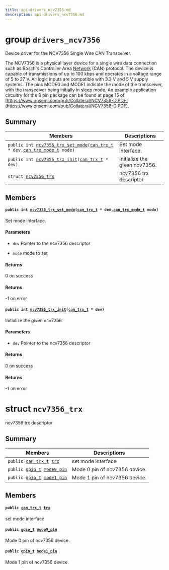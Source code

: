 ```yaml
---
title: api-drivers_ncv7356.md
description: api-drivers_ncv7356.md
---
```

# group `drivers_ncv7356` 

Device driver for the NCV7356 Single Wire CAN Transceiver.

The NCV7356 is a physical layer device for a single wire data connection such as Bosch's Controller Area [Network](./doc/starlight-docs/src/content/docs/apidoc/api-pkg_paho_mqtt.md#structNetwork) (CAN) protocol. The device is capable of transmissions of up to 100 kbps and operates in a voltage range of 5 to 27 V. All logic inputs are compatible with 3.3 V and 5 V supply systems. The pins MODE0 and MODE1 indicate the mode of the transceiver, with the transceiver being initially in sleep mode. An example application circuitry for the 8 pin package can be found at page 15 of [https://www.onsemi.com/pub/Collateral/NCV7356-D.PDF](https://www.onsemi.com/pub/Collateral/NCV7356-D.PDF).

## Summary

 Members                        | Descriptions                                
--------------------------------|---------------------------------------------
`public int `[`ncv7356_trx_set_mode`](#group__drivers__ncv7356_1ga19de02ef380c65f681f98a445d4e1df4)`(`[`can_trx_t`](./doc/starlight-docs/src/content/docs/apidoc/api-undefined.md#group__drivers__can__trx_1gab557f49a8a0d48ad84459cd0565fefee)` * dev,`[`can_trx_mode_t`](./doc/starlight-docs/src/content/docs/apidoc/api-undefined.md#group__drivers__can__trx_1ga5cb1cf6e503df156a726a4ff71e7ca40)` mode)`            | Set mode interface.
`public int `[`ncv7356_trx_init`](#group__drivers__ncv7356_1ga84281887defe8be2dc1e7683814e016c)`(`[`can_trx_t`](./doc/starlight-docs/src/content/docs/apidoc/api-undefined.md#group__drivers__can__trx_1gab557f49a8a0d48ad84459cd0565fefee)` * dev)`            | Initialize the given ncv7356.
`struct `[`ncv7356_trx`](#structncv7356__trx) | ncv7356 trx descriptor

## Members

#### `public int `[`ncv7356_trx_set_mode`](#group__drivers__ncv7356_1ga19de02ef380c65f681f98a445d4e1df4)`(`[`can_trx_t`](./doc/starlight-docs/src/content/docs/apidoc/api-undefined.md#group__drivers__can__trx_1gab557f49a8a0d48ad84459cd0565fefee)` * dev,`[`can_trx_mode_t`](./doc/starlight-docs/src/content/docs/apidoc/api-undefined.md#group__drivers__can__trx_1ga5cb1cf6e503df156a726a4ff71e7ca40)` mode)` 

Set mode interface.

#### Parameters
* `dev` Pointer to the ncv7356 descriptor 

* `mode` mode to set

#### Returns
0 on success 

#### Returns
-1 on error

#### `public int `[`ncv7356_trx_init`](#group__drivers__ncv7356_1ga84281887defe8be2dc1e7683814e016c)`(`[`can_trx_t`](./doc/starlight-docs/src/content/docs/apidoc/api-undefined.md#group__drivers__can__trx_1gab557f49a8a0d48ad84459cd0565fefee)` * dev)` 

Initialize the given ncv7356.

#### Parameters
* `dev` Pointer to the ncv7356 descriptor

#### Returns
0 on success 

#### Returns
-1 on error

# struct `ncv7356_trx` 

ncv7356 trx descriptor

## Summary

 Members                        | Descriptions                                
--------------------------------|---------------------------------------------
`public `[`can_trx_t`](./doc/starlight-docs/src/content/docs/apidoc/api-undefined.md#group__drivers__can__trx_1gab557f49a8a0d48ad84459cd0565fefee)` `[`trx`](#structncv7356__trx_1ac1253317a34f52b6111dd6666662ed02) | set mode interface
`public `[`gpio_t`](./doc/starlight-docs/src/content/docs/apidoc/api-undefined.md#group__drivers__periph__gpio_1gadacfc0deb08affff1e88f9549c8e2823)` `[`mode0_pin`](#structncv7356__trx_1a5d104861bd2ec533c0841881dc995de7) | Mode 0 pin of ncv7356 device.
`public `[`gpio_t`](./doc/starlight-docs/src/content/docs/apidoc/api-undefined.md#group__drivers__periph__gpio_1gadacfc0deb08affff1e88f9549c8e2823)` `[`mode1_pin`](#structncv7356__trx_1a304d8489119ad06b54d2d9bd42391ed2) | Mode 1 pin of ncv7356 device.

## Members

#### `public `[`can_trx_t`](./doc/starlight-docs/src/content/docs/apidoc/api-undefined.md#group__drivers__can__trx_1gab557f49a8a0d48ad84459cd0565fefee)` `[`trx`](#structncv7356__trx_1ac1253317a34f52b6111dd6666662ed02) 

set mode interface

#### `public `[`gpio_t`](./doc/starlight-docs/src/content/docs/apidoc/api-undefined.md#group__drivers__periph__gpio_1gadacfc0deb08affff1e88f9549c8e2823)` `[`mode0_pin`](#structncv7356__trx_1a5d104861bd2ec533c0841881dc995de7) 

Mode 0 pin of ncv7356 device.

#### `public `[`gpio_t`](./doc/starlight-docs/src/content/docs/apidoc/api-undefined.md#group__drivers__periph__gpio_1gadacfc0deb08affff1e88f9549c8e2823)` `[`mode1_pin`](#structncv7356__trx_1a304d8489119ad06b54d2d9bd42391ed2) 

Mode 1 pin of ncv7356 device.

